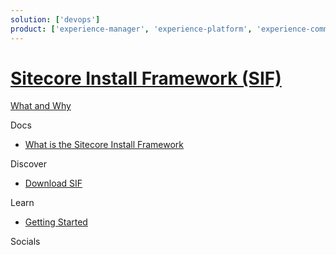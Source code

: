 ```yaml
---
solution: ['devops']
product: ['experience-manager', 'experience-platform', 'experience-commerce', 'sif']
---
```


# [Sitecore Install Framework (SIF)]()

[What and Why]()

Docs

- [What is the Sitecore Install Framework](https://www.sitecore.com/knowledge-center/blog/359/installing-sitecore-9-what-is-the-sitecore-install-framework-4523)

Discover

- [Download SIF](https://dev.sitecore.net/Downloads/Sitecore_Installation_Framework.aspx)

Learn

- [Getting Started]()

Socials
